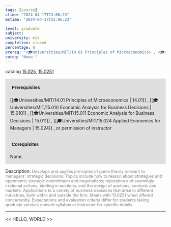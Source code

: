 ```yaml
---
tags: [course]
ctime: "2024-04-17T23:06:23"
mstime: "2024-04-17T23:06:23"

level: graduate
subject: 
university: mit
completion: closed
percentage: 0
prereq: "<🎓Universities/MIT/14.01 Principles of Microeconomics> , <🎓Universities/MIT/15.010 Economic Analysis for Business Decisions> , <🎓Universities/MIT/15.011 Economic Analysis for Business Decisions> , <🎓Universities/MIT/15.024 Applied Economics for Managers> , or permission of instructor"
coreq: "None."
---
```


catalog [15.025](http://student.mit.edu/catalog/m15a.html#15.025), [15.0251](http://student.mit.edu/catalog/m15a.html#15.0251)

<span style="display: block; padding: 15px; background-color: rgb(100, 100, 100, 0.2);"><font id="m_prereq1005_0" style="display: block; font-family: Arial, sans-serif; font-weight: bold; padding: 5px">Prerequisites</font><br><span id="prereq1005_0">[[🎓Universities/MIT/14.01 Principles of Microeconomics | 14.01]] , [[🎓Universities/MIT/15.010 Economic Analysis for Business Decisions | 15.010]] , [[🎓Universities/MIT/15.011 Economic Analysis for Business Decisions | 15.011]] , [[🎓Universities/MIT/15.024 Applied Economics for Managers | 15.024]] , or permission of instructor</span></span>
<span style="display: block; padding: 15px; background-color: rgb(100, 100, 100, 0.2);"><font id="m_coreq1005_0" style="display: block; font-family: Arial, sans-serif; font-weight: bold; padding: 5px">Corequisites</font><br><span id="coreq1005_0">None.</span></span>

<font style="">Description:</font>
<font style="color: grey; font-size: 0.8rem;">Develops and applies principles of game theory relevant to managers' strategic decisions. Topics include how to reason about strategies and opponents; strategic commitment and negotiations; reputation and seemingly irrational actions; bidding in auctions; and the design of auctions, contests and markets. Applications to a variety of business decisions that arise in different industries, both within and outside the firm. Meets with 15.0251 when offered concurrently. Expectations and evaluation criteria differ for students taking graduate version; consult syllabus or instructor for specific details.</font>



---

<< HELLO, WORLD >>
